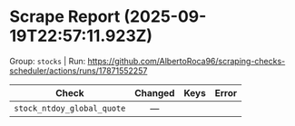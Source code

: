 # Scrape Report (2025-09-19T22:57:11.923Z)

Group: `stocks`  |  Run: https://github.com/AlbertoRoca96/scraping-checks-scheduler/actions/runs/17871552257

| Check | Changed | Keys | Error |
|---|:---:|:--|:--|
| `stock_ntdoy_global_quote` | — |  |  |
